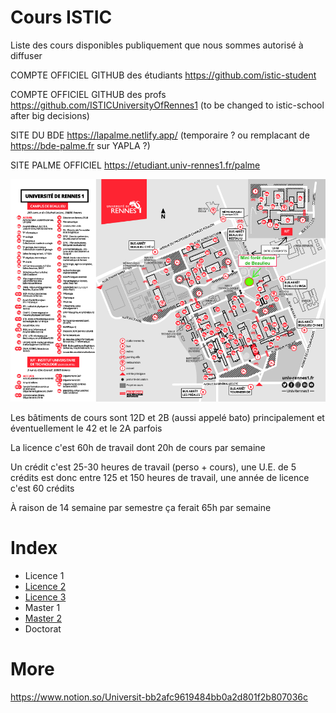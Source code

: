 # Cours ISTIC

Liste des cours disponibles publiquement que nous sommes autorisé à diffuser

COMPTE OFFICIEL GITHUB des étudiants https://github.com/istic-student 

COMPTE OFFICIEL GITHUB des profs https://github.com/ISTICUniversityOfRennes1 (to be changed to istic-school after big decisions) 

SITE DU BDE https://lapalme.netlify.app/ (temporaire ? ou remplacant de https://bde-palme.fr sur YAPLA ?)

SITE PALME OFFICIEL https://etudiant.univ-rennes1.fr/palme

![map](map.png)

Les bâtiments de cours sont 12D et 2B (aussi appelé bato) principalement et éventuellement le 42 et le 2A parfois

La licence c'est 60h de travail dont 20h de cours par semaine

Un crédit c'est 25-30 heures de travail (perso + cours), une U.E. de 5 crédits est donc entre 125 et 150 heures de travail, une année de licence c'est 60 crédits

À raison de 14 semaine par semestre ça ferait 65h par semaine

# Index

- Licence 1
- [Licence 2](L2.md)
- [Licence 3](L3.md)
- Master 1
- [Master 2](M2.md)
- Doctorat

# More

https://www.notion.so/Universit-bb2afc9619484bb0a2d801f2b807036c
